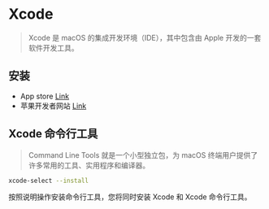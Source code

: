 # Xcode
> Xcode 是 macOS 的集成开发环境（IDE），其中包含由 Apple 开发的一套软件开发工具。

## 安装

* App store [Link](https://apps.apple.com/us/app/xcode/id497799835)
* 苹果开发者网站 [Link](https://developer.apple.com/xcode/)


## Xcode 命令行工具
>  Command Line Tools 就是一个小型独立包，为 macOS 终端用户提供了许多常用的工具、实用程序和编译器。

```bash
xcode-select --install
```

按照说明操作安装命令行工具，您将同时安装 Xcode 和 Xcode 命令行工具。